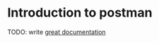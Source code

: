 # Introduction to postman

TODO: write [great documentation](http://jacobian.org/writing/what-to-write/)
